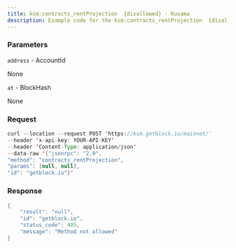 ```yaml
---
title: ksm:contracts_rentProjection  {disallowed} - Kusama
description: Example code for the ksm:contracts_rentProjection  {disallowed} json-rpc method. Сomplete guide on how to use ksm:contracts_rentProjection  {disallowed} json-rpc in GetBlock.io Web3 documentation.
---
```


### Parameters


`address` - AccountId

None

`at` - BlockHash

None

### Request

``` java
curl --location --request POST 'https://ksm.getblock.io/mainnet/' 
--header 'x-api-key: YOUR-API-KEY' 
--header 'Content-Type: application/json' 
--data-raw '{"jsonrpc": "2.0",
"method": "contracts_rentProjection",
"params": [null, null],
"id": "getblock.io"}'
```

###  Response

``` java
{
    "result": "null",
    "id": "getblock.io",
    "status_code": 405,
    "message": "Method not allowed"
}
```

